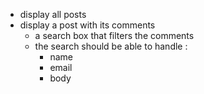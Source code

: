 - display all posts
- display a post with its comments
  - a search box that filters the comments
  - the search should be able to handle :
    - name
    - email
    - body
